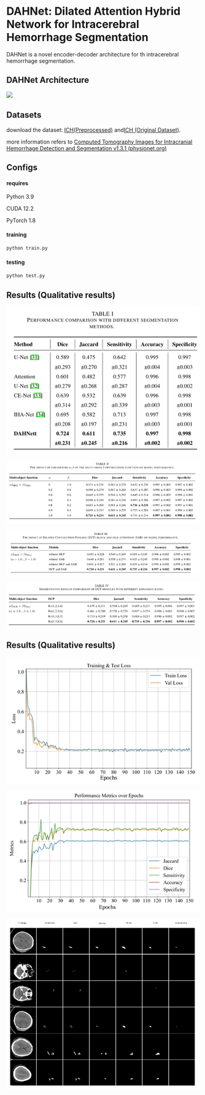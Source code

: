 # DAHNet: Dilated Attention Hybrid Network for Intracerebral Hemorrhage Segmentation

DAHNet is a novel encoder-decoder architecture for th intracerebral hemorrhage segmentation.

## DAHNet Architecture

![](G:\Submit\DAHNet\results\Fig-1.png)

## Datasets

download the dataset: [ICH(Preprocessed)](https://pan.baidu.com/s/1sP5-daDsDdI0oBpoQFJ15A?pwd=qr7d) and[ICH (Original Dataset)](https://pan.baidu.com/s/1HNB0b6zH84yX25-InZ8C4w?pwd=uu5v).

more information refers to [Computed Tomography Images for Intracranial Hemorrhage Detection and Segmentation v1.3.1 (physionet.org)](https://physionet.org/content/ct-ich/1.3.1/)

## Configs

#### requires

Python 3.9

CUDA 12.2

PyTorch 1.8

#### training

```bash
python train.py
```

#### testing

```bash
python test.py
```

## Results (Qualitative results)

![](./results/Tab-1.png)

![](./results/Tab-2.png)

![](./results/Tab-3.png)

![](./results/Tab-4.png)

## Results (Qualitative results)

![](./results/Fig-3.png)

![](./results/Fig-4.png)

![](./results/Fig-5.png)
